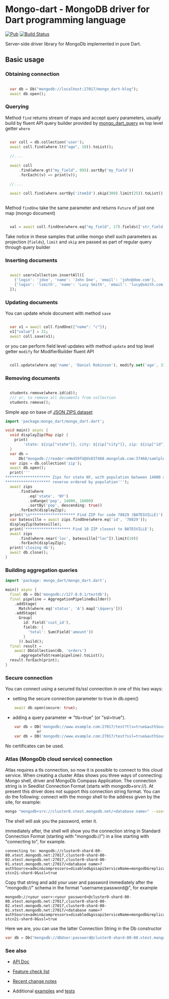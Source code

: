 # Mongo-dart - MongoDB driver for Dart programming language

[![Pub](https://img.shields.io/pub/v/mongo_dart.svg)](https://pub.dartlang.org/packages/mongo_dart)
[![Build Status](https://travis-ci.org/mongo-dart/mongo_dart.svg?branch=master)](https://travis-ci.org/mongo-dart/mongo_dart)

Server-side driver library for MongoDb implemented in pure Dart.

## Basic usage

### Obtaining connection

```dart

  var db = Db("mongodb://localhost:27017/mongo_dart-blog");
  await db.open();
```

### Querying

Method `find` returns stream of maps and accept query parameters, usually build by fluent API query builder
provided by [mongo_dart_query](https://github.com/vadimtsushko/mongo_dart_query) as top level getter `where`

```dart

  var coll = db.collection('user');
  await coll.find(where.lt("age", 18)).toList();
  
  //....
  
  await coll
      .find(where.gt("my_field", 995).sortBy('my_field'))
      .forEach((v) => print(v));

  //....
  
  await coll.find(where.sortBy('itemId').skip(300).limit(25)).toList();
  
```

Method `findOne` take the same parameter and returns `Future` of just one map (mongo document)

```dart

  val = await coll.findOne(where.eq("my_field", 17).fields(['str_field','my_field']));
```

Take notice in these samples that unlike mongo shell such parameters as projection (`fields`), `limit` and `skip`
are passed as part of regular query through query builder

### Inserting documents

```dart

  await usersCollection.insertAll([
    {'login': 'jdoe', 'name': 'John Doe', 'email': 'john@doe.com'},
    {'login': 'lsmith', 'name': 'Lucy Smith', 'email': 'lucy@smith.com'}
  ]);
```

### Updating documents

You can update whole document with method `save`

```dart

  var v1 = await coll.findOne({"name": "c"});
  v1["value"] = 31;
  await coll.save(v1);
```

or you can perform field level updates with method `update` and top level getter `modify` for ModifierBuilder fluent API

```dart

  coll.update(where.eq('name', 'Daniel Robinson'), modify.set('age', 31));

```

### Removing documents

```dart

  students.remove(where.id(id));
  /// or, to remove all documents from collection
  students.remove();

```

Simple app on base of [JSON ZIPS dataset](https://media.mongodb.org/zips.json)

```dart
import 'package:mongo_dart/mongo_dart.dart';

void main() async {
  void displayZip(Map zip) {
    print(
        'state: ${zip["state"]}, city: ${zip["city"]}, zip: ${zip["id"]}, population: ${zip["pop"]}');
  }
  var db =
      Db("mongodb://reader:vHm459fU@ds037468.mongolab.com:37468/samlple");
  var zips = db.collection('zip');
  await db.open();
  print('''
******************** Zips for state NY, with population between 14000 and 16000,
******************** reverse ordered by population''');
  await zips
      .find(where
          .eq('state', 'NY')
          .inRange('pop', 14000, 16000)
          .sortBy('pop', descending: true))
      .forEach(displayZip);
  print('\n******************** Find ZIP for code 78829 (BATESVILLE)');
  var batesville = await zips.findOne(where.eq('id', '78829'));
  displayZip(batesville);
  print('******************** Find 10 ZIP closest to BATESVILLE');
  await zips
      .find(where.near('loc', batesville["loc"]).limit(10))
      .forEach(displayZip);
  print('closing db');
  await db.close();
}
```

### Building aggregation queries

```dart
import 'package: mongo_dart/mongo_dart.dart';

main() async {
  final db = Db('mongodb://127.0.0.1/testdb');
  final pipeline = AggregationPipelineBuilder()
    .addStage(
      Match(where.eq('status', 'A').map['\$query']))
    .addStage(
      Group(
        id: Field('cust_id'),
        fields: {
          'total': Sum(Field('amount'))
        }
      )).build();
  final result =
    await DbCollection(db, 'orders')
      .aggregateToStream(pipeline).toList();
  result.forEach(print);
}
```

### Secure connection

You can connect using a secured tls/ssl connection in one of this two ways:

* setting the secure connection parameter to true in db.open()

```dart
    await db.open(secure: true);
```

* adding a query parameter => "tls=true" (or "ssl=true").

```dart
    var db = DB('mongodb://www.example.com:27017/test?tls=true&authSource=admin');
              or
    var db = DB('mongodb://www.example.com:27017/test?ssl=true&authSource=admin');
```

No certificates can be used.

### Atlas (MongoDb cloud service) connection

Atlas requires a tls connection, so now it is possible to connect to this cloud service.
When creating a cluster Atlas shows you three ways of connecting:
Mongo shell, driver and MongoDb Compass Application.
The connection string is in Seedlist Connection Format (starts with mongodb+srv://).
At present this driver does not support this connection string format.
You can do the following:
connect with the mongo shell to the address given by the site, for example:

```bash
mongo "mongodb+srv://cluster0.xtest.mongodb.net/<database name>" --username <your Atlas user>
```

The shell will ask you the password, enter it.

immediately after, the shell will show you the connection string in Standard Connection Format (starting with "mongodb://") in a line starting with "connecting to", for example.

```code
connecting to: mongodb://cluster0-shard-00-00.xtest.mongodb.net:27017,cluster0-shard-00-02.xtest.mongodb.net:27017,cluster0-shard-00-01.xtest.mongodb.net:27017/<database name>?authSource=admin&compressors=disabled&gssapiServiceName=mongodb&replicaSet=atlas-stcn2i-shard-0&ssl=true
```

Copy that string and add your user and password immediately after the "mongodb://" schema in the format "username:password@", for example

```code
mongodb://<your user>:<your password>@cluster0-shard-00-00.xtest.mongodb.net:27017,cluster0-shard-00-02.xtest.mongodb.net:27017,cluster0-shard-00-01.xtest.mongodb.net:27017/<database name>?authSource=admin&compressors=disabled&gssapiServiceName=mongodb&replicaSet=atlas-stcn2i-shard-0&ssl=true
```

Here we are, you can use the latter Connection String in the Db constructor

```dart
var db = Db("mongodb://dbUser:password@cluster0-shard-00-00.xtest.mongodb.net:27017,cluster0-shard-00-02.xtest.mongodb.net:27017,cluster0-shard-00-01.xtest.mongodb.net:27017/test-db?authSource=admin&compressors=disabled&gssapiServiceName=mongodb&replicaSet=atlas-stcn2i-shard-0&ssl=true");
```

### See also

* [API Doc](https://pub.dev/documentation/mongo_dart/latest/)

* [Feature check list](https://github.com/vadimtsushko/mongo_dart/blob/master/doc/feature_checklist.md)

* [Recent change notes](https://github.com/vadimtsushko/mongo_dart/blob/master/changelog.md)

* Additional [examples](https://github.com/vadimtsushko/mongo_dart/tree/master/example) and [tests](https://github.com/vadimtsushko/mongo_dart/tree/master/test)

